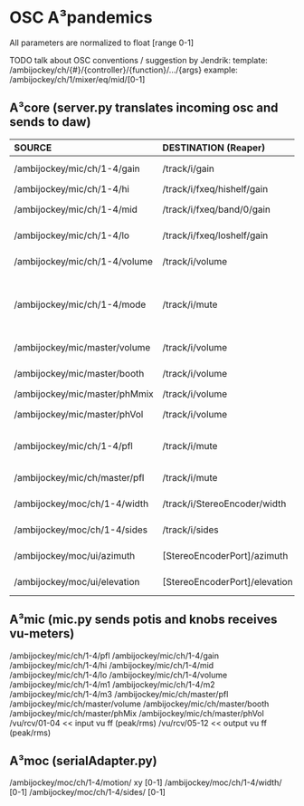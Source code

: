# OSC A³pandemics
All parameters are normalized to float [range 0-1] 

TODO talk about OSC conventions / suggestion by Jendrik:
template: /ambijockey/ch/{#}/{controller}/{function}/.../{args}
example: /ambijockey/ch/1/mixer/eq/mid/[0-1]

## A³core (server.py translates incoming osc and sends to daw)

| SOURCE | DESTINATION (Reaper) | Description |
| :------| :------------------- | :---------- |
| /ambijockey/mic/ch/1-4/gain | /track/i/gain | Channel i gain |       
| /ambijockey/mic/ch/1-4/hi | /track/i/fxeq/hishelf/gain | Channel i hi |         
| /ambijockey/mic/ch/1-4/mid | /track/i/fxeq/band/0/gain | Channel i mid |        
| /ambijockey/mic/ch/1-4/lo | /track/i/fxeq/loshelf/gain | Channel i low |
| /ambijockey/mic/ch/1-4/volume | /track/i/volume | Channel i volume |
| /ambijockey/mic/ch/1-4/mode | /track/i/mute | Channel i mode (Mono, Stereo, Ambisonic)
| /ambijockey/mic/master/volume | /track/i/volume | Master volume |
| /ambijockey/mic/master/booth | /track/i/volume | Booth volume |
| /ambijockey/mic/master/phMmix | /track/i/volume | Phones Mix |
| /ambijockey/mic/master/phVol | /track/i/volume | Phones volume |
| /ambijockey/mic/ch/1-4/pfl | /track/i/mute | Channel i pfl (even/odd) |
| /ambijockey/mic/ch/master/pfl | /track/i/mute | Master pfl (even/odd) |
| /ambijockey/moc/ch/1-4/width | /track/i/StereoEncoder/width | Range -360|360 |
| /ambijockey/moc/ch/1-4/sides | /track/i/sides | Channel i sides |
| /ambijockey/moc/ui/azimuth | [StereoEncoderPort]/azimuth | Range -180|180 |
| /ambijockey/moc/ui/elevation | [StereoEncoderPort]/elevation | Range -180|180 |


## A³mic (mic.py sends potis and knobs receives vu-meters)
/ambijockey/mic/ch/1-4/pfl
/ambijockey/mic/ch/1-4/gain
/ambijockey/mic/ch/1-4/hi
/ambijockey/mic/ch/1-4/mid
/ambijockey/mic/ch/1-4/lo
/ambijockey/mic/ch/1-4/volume
/ambijockey/mic/ch/1-4/m1
/ambijockey/mic/ch/1-4/m2
/ambijockey/mic/ch/1-4/m3
/ambijockey/mic/ch/master/pfl
/ambijockey/mic/ch/master/volume
/ambijockey/mic/ch/master/booth
/ambijockey/mic/ch/master/phMix
/ambijockey/mic/ch/master/phVol
/vu/rcv/01-04 << input vu ff (peak/rms)
/vu/rcv/05-12 << output vu ff (peak/rms)

## A³moc (serialAdapter.py)
/ambijockey/moc/ch/1-4/motion/ xy [0-1]
/ambijockey/moc/ch/1-4/width/ [0-1]
/ambijockey/moc/ch/1-4/sides/ [0-1]
